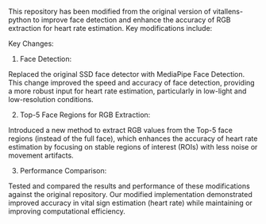 This repository has been modified from the original version of vitallens-python to improve face detection and enhance the accuracy of RGB extraction for heart rate estimation. Key modifications include:

Key Changes: 
1. Face Detection:

Replaced the original SSD face detector with MediaPipe Face Detection. This change improved the speed and accuracy of face detection, providing a more robust input for heart rate estimation, particularly in low-light and low-resolution conditions.

2. Top-5 Face Regions for RGB Extraction:

Introduced a new method to extract RGB values from the Top-5 face regions (instead of the full face), which enhances the accuracy of heart rate estimation by focusing on stable regions of interest (ROIs) with less noise or movement artifacts.

3. Performance Comparison:

Tested and compared the results and performance of these modifications against the original repository. Our modified implementation demonstrated improved accuracy in vital sign estimation (heart rate) while maintaining or improving computational efficiency.